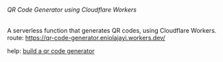 ###### QR Code Generator using Cloudflare Workers
A serverless function that generates QR codes, using Cloudflare Workers.
route: https://qr-code-generator.eniolajayi.workers.dev/

help: [build a qr code generator](https://developers.cloudflare.com/workers/tutorials/build-a-qr-code-generator/)